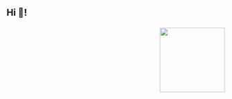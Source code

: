 <h2 align="left">Hi 👋!</h2>

###

<img align="right" height="150" src="https://i1.sndcdn.com/artworks-f6hOoGZigo1ZpIzu-BNkymw-t500x500.jpg"  />

###
